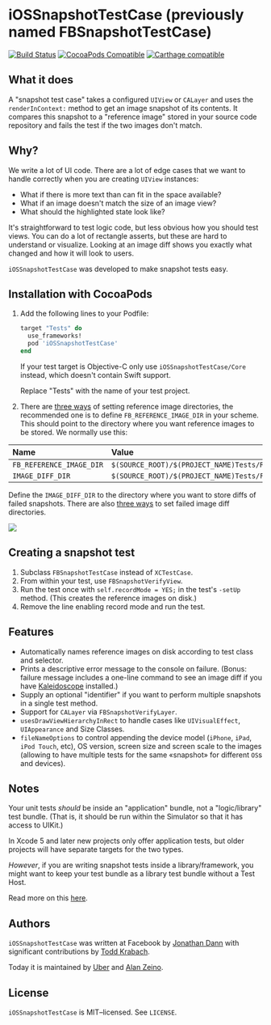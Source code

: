 iOSSnapshotTestCase (previously named FBSnapshotTestCase)
======================

[![Build Status](https://travis-ci.org/uber/ios-snapshot-test-case.svg)](https://travis-ci.org/uber/ios-snapshot-test-case)
[![CocoaPods Compatible](https://img.shields.io/cocoapods/v/iOSSnapshotTestCase.svg)](https://img.shields.io/cocoapods/v/iOSSnapshotTestCase.svg)
[![Carthage compatible](https://img.shields.io/badge/Carthage-compatible-4BC51D.svg?style=flat)](https://github.com/Carthage/Carthage)

What it does
------------

A "snapshot test case" takes a configured `UIView` or `CALayer` and uses the
`renderInContext:` method to get an image snapshot of its contents. It
compares this snapshot to a "reference image" stored in your source code
repository and fails the test if the two images don't match.

Why?
----

We write a lot of UI code. There are a lot of edge
cases that we want to handle correctly when you are creating `UIView` instances:

- What if there is more text than can fit in the space available?
- What if an image doesn't match the size of an image view?
- What should the highlighted state look like?

It's straightforward to test logic code, but less obvious how you should test
views. You can do a lot of rectangle asserts, but these are hard to understand
or visualize. Looking at an image diff shows you exactly what changed and how
it will look to users.

`iOSSnapshotTestCase` was developed to make snapshot tests easy.

Installation with CocoaPods
---------------------------

1. Add the following lines to your Podfile:

     ```ruby
     target "Tests" do
       use_frameworks!
       pod 'iOSSnapshotTestCase'
     end
     ```

   If your test target is Objective-C only use `iOSSnapshotTestCase/Core` instead, which doesn't contain Swift support.

   Replace "Tests" with the name of your test project.

2. There are [three ways](https://github.com/uber/ios-snapshot-test-case/blob/master/FBSnapshotTestCase/FBSnapshotTestCase.h#L19-L29) of setting reference image directories, the recommended one is to define `FB_REFERENCE_IMAGE_DIR` in your scheme. This should point to the directory where you want reference images to be stored. We normally use this:

|Name|Value|
|:---|:----|
|`FB_REFERENCE_IMAGE_DIR`|`$(SOURCE_ROOT)/$(PROJECT_NAME)Tests/ReferenceImages`|
|`IMAGE_DIFF_DIR`|`$(SOURCE_ROOT)/$(PROJECT_NAME)Tests/FailureDiffs`|

Define the `IMAGE_DIFF_DIR` to the directory where you want to store diffs of failed snapshots. There are also [three ways](https://github.com/uber/ios-snapshot-test-case/blob/master/FBSnapshotTestCase/FBSnapshotTestCase.h#L34-L43) to set failed image diff directories.

![](FBSnapshotTestCaseDemo/Scheme_FB_REFERENCE_IMAGE_DIR.png)

Creating a snapshot test
------------------------

1. Subclass `FBSnapshotTestCase` instead of `XCTestCase`.
2. From within your test, use `FBSnapshotVerifyView`.
3. Run the test once with `self.recordMode = YES;` in the test's `-setUp`
   method. (This creates the reference images on disk.)
4. Remove the line enabling record mode and run the test.

Features
--------

- Automatically names reference images on disk according to test class and
  selector.
- Prints a descriptive error message to the console on failure. (Bonus:
  failure message includes a one-line command to see an image diff if
  you have [Kaleidoscope](http://www.kaleidoscopeapp.com) installed.)
- Supply an optional "identifier" if you want to perform multiple snapshots
  in a single test method.
- Support for `CALayer` via `FBSnapshotVerifyLayer`.
- `usesDrawViewHierarchyInRect` to handle cases like `UIVisualEffect`, `UIAppearance` and Size Classes.
- `fileNameOptions` to control appending the device model (`iPhone`, `iPad`, `iPod Touch`, etc), OS version, screen size and screen scale to the images (allowing to have multiple tests for the same «snapshot» for different `OS`s and devices).

Notes
-----

Your unit tests _should_ be inside an "application" bundle, not a "logic/library" test bundle. (That is, it
should be run within the Simulator so that it has access to UIKit.)

In Xcode 5
and later new projects only offer application tests, but older projects will
have separate targets for the two types.

*However*, if you are writing snapshot tests inside a library/framework, you might want to keep your test bundle as a library test bundle without a Test Host.

Read more on this [here](docs/LibraryVsApplicationTestBundles.md).

Authors
-------

`iOSSnapshotTestCase` was written at Facebook by
[Jonathan Dann](https://facebook.com/j.p.dann) with significant contributions by
[Todd Krabach](https://facebook.com/toddkrabach).

Today it is maintained by [Uber](https://github.com/uber) and [Alan Zeino](https://github.com/alanzeino).

License
-------

`iOSSnapshotTestCase` is MIT–licensed. See `LICENSE`.
